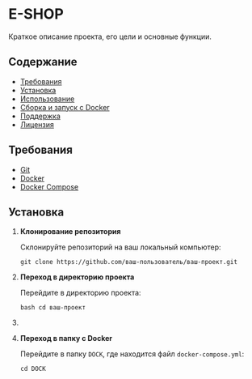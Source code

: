 # E-SHOP

Краткое описание проекта, его цели и основные функции.

## Содержание

- [Требования](#требования)
- [Установка](#установка)
- [Использование](#использование)
- [Сборка и запуск с Docker](#сборка-и-запуск-с-docker)
- [Поддержка](#поддержка)
- [Лицензия](#лицензия)

## Требования

- [Git](https://git-scm.com/)
- [Docker](https://www.docker.com/)
- [Docker Compose](https://docs.docker.com/compose/)

## Установка

1. **Клонирование репозитория**

   Склонируйте репозиторий на ваш локальный компьютер:

   ```
   git clone https://github.com/ваш-пользователь/ваш-проект.git 
   ```

2. **Переход в директорию проекта**

   Перейдите в директорию проекта:

   ```
   bash cd ваш-проект 
3. ```

3. **Переход в папку с Docker**

   Перейдите в папку `DOCK`, где находится файл `docker-compose.yml`:

   ```
   cd DOCK
